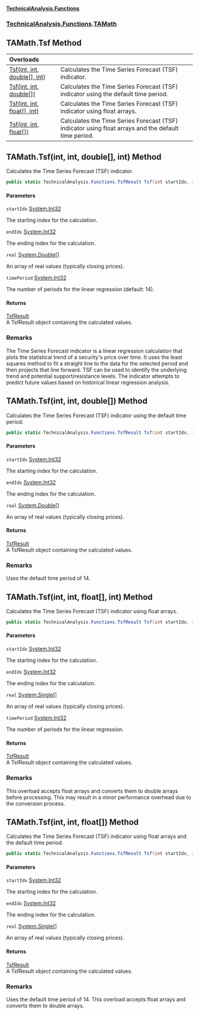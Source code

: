 #### [TechnicalAnalysis\.Functions](Atypical.TechnicalAnalysis.Functions.md 'Atypical\.TechnicalAnalysis\.Functions')
### [TechnicalAnalysis\.Functions](Atypical.TechnicalAnalysis.Functions.md#TechnicalAnalysis.Functions 'TechnicalAnalysis\.Functions').[TAMath](TAMath.md 'TechnicalAnalysis\.Functions\.TAMath')

## TAMath\.Tsf Method

| Overloads | |
| :--- | :--- |
| [Tsf\(int, int, double\[\], int\)](TAMath.Tsf.md#TechnicalAnalysis.Functions.TAMath.Tsf(int,int,double[],int) 'TechnicalAnalysis\.Functions\.TAMath\.Tsf\(int, int, double\[\], int\)') | Calculates the Time Series Forecast \(TSF\) indicator\. |
| [Tsf\(int, int, double\[\]\)](TAMath.Tsf.md#TechnicalAnalysis.Functions.TAMath.Tsf(int,int,double[]) 'TechnicalAnalysis\.Functions\.TAMath\.Tsf\(int, int, double\[\]\)') | Calculates the Time Series Forecast \(TSF\) indicator using the default time period\. |
| [Tsf\(int, int, float\[\], int\)](TAMath.Tsf.md#TechnicalAnalysis.Functions.TAMath.Tsf(int,int,float[],int) 'TechnicalAnalysis\.Functions\.TAMath\.Tsf\(int, int, float\[\], int\)') | Calculates the Time Series Forecast \(TSF\) indicator using float arrays\. |
| [Tsf\(int, int, float\[\]\)](TAMath.Tsf.md#TechnicalAnalysis.Functions.TAMath.Tsf(int,int,float[]) 'TechnicalAnalysis\.Functions\.TAMath\.Tsf\(int, int, float\[\]\)') | Calculates the Time Series Forecast \(TSF\) indicator using float arrays and the default time period\. |

<a name='TechnicalAnalysis.Functions.TAMath.Tsf(int,int,double[],int)'></a>

## TAMath\.Tsf\(int, int, double\[\], int\) Method

Calculates the Time Series Forecast \(TSF\) indicator\.

```csharp
public static TechnicalAnalysis.Functions.TsfResult Tsf(int startIdx, int endIdx, double[] real, int timePeriod);
```
#### Parameters

<a name='TechnicalAnalysis.Functions.TAMath.Tsf(int,int,double[],int).startIdx'></a>

`startIdx` [System\.Int32](https://docs.microsoft.com/en-us/dotnet/api/System.Int32 'System\.Int32')

The starting index for the calculation\.

<a name='TechnicalAnalysis.Functions.TAMath.Tsf(int,int,double[],int).endIdx'></a>

`endIdx` [System\.Int32](https://docs.microsoft.com/en-us/dotnet/api/System.Int32 'System\.Int32')

The ending index for the calculation\.

<a name='TechnicalAnalysis.Functions.TAMath.Tsf(int,int,double[],int).real'></a>

`real` [System\.Double](https://docs.microsoft.com/en-us/dotnet/api/System.Double 'System\.Double')[\[\]](https://docs.microsoft.com/en-us/dotnet/api/System.Array 'System\.Array')

An array of real values \(typically closing prices\)\.

<a name='TechnicalAnalysis.Functions.TAMath.Tsf(int,int,double[],int).timePeriod'></a>

`timePeriod` [System\.Int32](https://docs.microsoft.com/en-us/dotnet/api/System.Int32 'System\.Int32')

The number of periods for the linear regression \(default: 14\)\.

#### Returns
[TsfResult](TsfResult.md 'TechnicalAnalysis\.Functions\.TsfResult')  
A TsfResult object containing the calculated values\.

### Remarks
The Time Series Forecast indicator is a linear regression calculation that plots the statistical trend of a security's price over time\.
It uses the least squares method to fit a straight line to the data for the selected period and then projects that line forward\.
TSF can be used to identify the underlying trend and potential support/resistance levels\.
The indicator attempts to predict future values based on historical linear regression analysis\.

<a name='TechnicalAnalysis.Functions.TAMath.Tsf(int,int,double[])'></a>

## TAMath\.Tsf\(int, int, double\[\]\) Method

Calculates the Time Series Forecast \(TSF\) indicator using the default time period\.

```csharp
public static TechnicalAnalysis.Functions.TsfResult Tsf(int startIdx, int endIdx, double[] real);
```
#### Parameters

<a name='TechnicalAnalysis.Functions.TAMath.Tsf(int,int,double[]).startIdx'></a>

`startIdx` [System\.Int32](https://docs.microsoft.com/en-us/dotnet/api/System.Int32 'System\.Int32')

The starting index for the calculation\.

<a name='TechnicalAnalysis.Functions.TAMath.Tsf(int,int,double[]).endIdx'></a>

`endIdx` [System\.Int32](https://docs.microsoft.com/en-us/dotnet/api/System.Int32 'System\.Int32')

The ending index for the calculation\.

<a name='TechnicalAnalysis.Functions.TAMath.Tsf(int,int,double[]).real'></a>

`real` [System\.Double](https://docs.microsoft.com/en-us/dotnet/api/System.Double 'System\.Double')[\[\]](https://docs.microsoft.com/en-us/dotnet/api/System.Array 'System\.Array')

An array of real values \(typically closing prices\)\.

#### Returns
[TsfResult](TsfResult.md 'TechnicalAnalysis\.Functions\.TsfResult')  
A TsfResult object containing the calculated values\.

### Remarks
Uses the default time period of 14\.

<a name='TechnicalAnalysis.Functions.TAMath.Tsf(int,int,float[],int)'></a>

## TAMath\.Tsf\(int, int, float\[\], int\) Method

Calculates the Time Series Forecast \(TSF\) indicator using float arrays\.

```csharp
public static TechnicalAnalysis.Functions.TsfResult Tsf(int startIdx, int endIdx, float[] real, int timePeriod);
```
#### Parameters

<a name='TechnicalAnalysis.Functions.TAMath.Tsf(int,int,float[],int).startIdx'></a>

`startIdx` [System\.Int32](https://docs.microsoft.com/en-us/dotnet/api/System.Int32 'System\.Int32')

The starting index for the calculation\.

<a name='TechnicalAnalysis.Functions.TAMath.Tsf(int,int,float[],int).endIdx'></a>

`endIdx` [System\.Int32](https://docs.microsoft.com/en-us/dotnet/api/System.Int32 'System\.Int32')

The ending index for the calculation\.

<a name='TechnicalAnalysis.Functions.TAMath.Tsf(int,int,float[],int).real'></a>

`real` [System\.Single](https://docs.microsoft.com/en-us/dotnet/api/System.Single 'System\.Single')[\[\]](https://docs.microsoft.com/en-us/dotnet/api/System.Array 'System\.Array')

An array of real values \(typically closing prices\)\.

<a name='TechnicalAnalysis.Functions.TAMath.Tsf(int,int,float[],int).timePeriod'></a>

`timePeriod` [System\.Int32](https://docs.microsoft.com/en-us/dotnet/api/System.Int32 'System\.Int32')

The number of periods for the linear regression\.

#### Returns
[TsfResult](TsfResult.md 'TechnicalAnalysis\.Functions\.TsfResult')  
A TsfResult object containing the calculated values\.

### Remarks
This overload accepts float arrays and converts them to double arrays before processing\.
This may result in a minor performance overhead due to the conversion process\.

<a name='TechnicalAnalysis.Functions.TAMath.Tsf(int,int,float[])'></a>

## TAMath\.Tsf\(int, int, float\[\]\) Method

Calculates the Time Series Forecast \(TSF\) indicator using float arrays and the default time period\.

```csharp
public static TechnicalAnalysis.Functions.TsfResult Tsf(int startIdx, int endIdx, float[] real);
```
#### Parameters

<a name='TechnicalAnalysis.Functions.TAMath.Tsf(int,int,float[]).startIdx'></a>

`startIdx` [System\.Int32](https://docs.microsoft.com/en-us/dotnet/api/System.Int32 'System\.Int32')

The starting index for the calculation\.

<a name='TechnicalAnalysis.Functions.TAMath.Tsf(int,int,float[]).endIdx'></a>

`endIdx` [System\.Int32](https://docs.microsoft.com/en-us/dotnet/api/System.Int32 'System\.Int32')

The ending index for the calculation\.

<a name='TechnicalAnalysis.Functions.TAMath.Tsf(int,int,float[]).real'></a>

`real` [System\.Single](https://docs.microsoft.com/en-us/dotnet/api/System.Single 'System\.Single')[\[\]](https://docs.microsoft.com/en-us/dotnet/api/System.Array 'System\.Array')

An array of real values \(typically closing prices\)\.

#### Returns
[TsfResult](TsfResult.md 'TechnicalAnalysis\.Functions\.TsfResult')  
A TsfResult object containing the calculated values\.

### Remarks
Uses the default time period of 14\. This overload accepts float arrays and converts them to double arrays\.